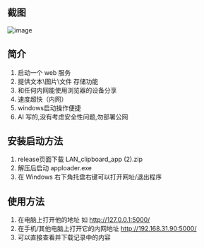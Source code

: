 
## 截图

![image](https://github.com/user-attachments/assets/70c4b599-0cb0-4ed1-9fad-ae52b06fecd7)

## 简介
1.  启动一个 web 服务
2.  提供文本\图片\文件 存储功能
3.  和任何内网能使用浏览器的设备分享
4.  速度超快（内网）
5.  windows启动操作便捷
6.  AI 写的,没有考虑安全性问题,勿部署公网

## 安装启动方法
1. release页面下载 LAN_clipboard_app (2).zip
2. 解压后启动 apploader.exe
3. 在 Windows 右下角托盘右键可以打开网址/退出程序

## 使用方法
1. 在电脑上打开他的地址 如 http://127.0.0.1:5000/
2. 在手机/其他电脑上打开它的内网地址 http://192.168.31.90:5000/
3. 可以直接查看并下载记录中的内容


